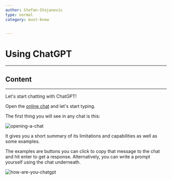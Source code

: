 ```yaml
---
author: Stefan-Stojanovic
type: normal
category: must-know
 

---
```


# Using ChatGPT 

---

## Content

---

Let's start chatting with ChatGPT!

Open the [online chat](https://chat.openai.com/chat) and let's start typing.

The first thing you will see in any chat is this:

![opening-a-chat](https://img.enkipro.com/c5c2df03f860be05760d54138d142442.png)

It gives you a short summary of its limitations and capabilities as well as some examples.

The examples are buttons you can click to copy that message to the chat and hit enter to get a response. Alternatively, you can write a prompt yourself using the chat underneath.

![how-are-you-chatgpt](https://img.enkipro.com/1ad6b40aae719dbe61818e4525f2056d.png)